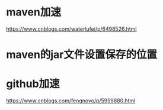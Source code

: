 # maven加速

 https://www.cnblogs.com/waterlufei/p/6498526.html

# maven的jar文件设置保存的位置

# github加速

https://www.cnblogs.com/fengnovo/p/5959880.html

